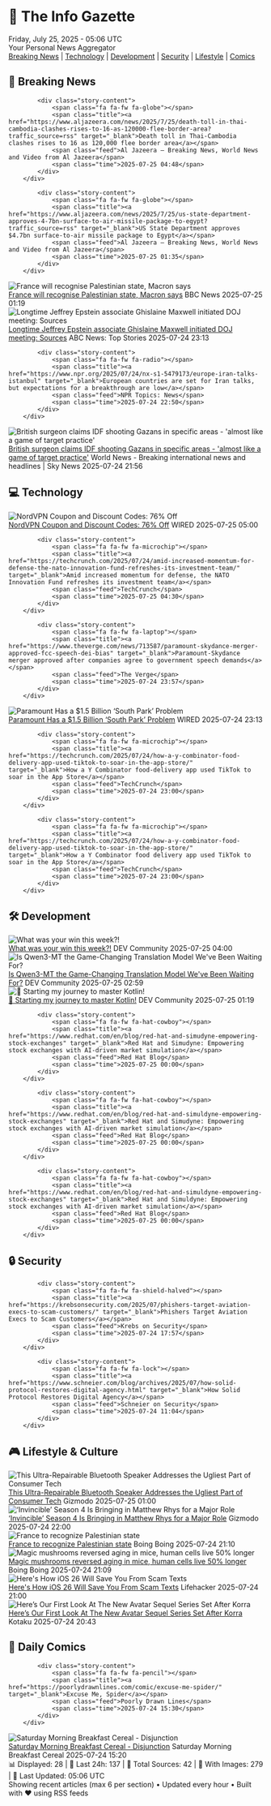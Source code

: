 <!-- Processing 54 RSS feeds at 2025-07-25 05:06:36 UTC -->
<!-- Processing: Saturday Morning Breakfast Cereal -->
<!-- Processing: Poorly Drawn Lines -->
<!-- Processing: Garfield -->
<!-- Processing: Girl Genius -->
<!-- Processing: Dinosaur Comics -->
<!-- Processing: CNN Top Stories -->
<!-- Processing: BBC World News -->
<!-- Processing: BBC Breaking News -->
<!-- Processing: Al Jazeera Breaking News -->
<!-- Processing: CBC News -->
<!-- Error processing https://rss.cbc.ca/lineup/topstories.xml: The read operation timed out -->
<!-- Processing: Reuters Top News -->
<!-- Processing: Reuters World News -->
<!-- Processing: Sky News World -->
<!-- Processing: TechCrunch -->
<!-- Processing: WIRED -->
<!-- Processing: Slashdot -->
<!-- Processing: Hacker News -->
<!-- Processing: Phoronix Linux News -->
<!-- Processing: DistroWatch -->
<!-- Processing: Red Hat Blog -->
<!-- Processing: GitHub Blog -->
<!-- Processing: GitLab Blog -->
<!-- Processing: InfoQ -->
<!-- Processing: Gizmodo -->
<!-- Processing: Krebs on Security -->
<!-- Generated 4 new posts out of 25 feeds processed -->
<div class="newspaper-header">
    <h1 class="newspaper-title">📰 The Info Gazette</h1>
    <div class="newspaper-date">Friday, July 25, 2025 - 05:06 UTC</div>
    <div class="newspaper-subtitle">Your Personal News Aggregator</div>
</div>

<div class="newspaper-nav">
    <a href="#breaking">Breaking News</a> |
    <a href="#tech">Technology</a> |
    <a href="#dev">Development</a> |
    <a href="#security">Security</a> |
    <a href="#lifestyle">Lifestyle</a> |
    <a href="#webcomics">Comics</a>
</div>

<div class="news-section breaking-news" id="breaking">
<h2 class="section-header">🚨 Breaking News</h2>
<div class="stories-container">
<div class="story">
            
            <div class="story-content">
                <span class="fa fa-fw fa-globe"></span>
                <span class="title"><a href="https://www.aljazeera.com/news/2025/7/25/death-toll-in-thai-cambodia-clashes-rises-to-16-as-120000-flee-border-area?traffic_source=rss" target="_blank">Death toll in Thai-Cambodia clashes rises to 16 as 120,000 flee border area</a></span>
                <span class="feed">Al Jazeera – Breaking News, World News and Video from Al Jazeera</span>
                <span class="time">2025-07-25 04:48</span>
            </div>
        </div>
<div class="story">
            
            <div class="story-content">
                <span class="fa fa-fw fa-globe"></span>
                <span class="title"><a href="https://www.aljazeera.com/news/2025/7/25/us-state-department-approves-4-7bn-surface-to-air-missile-package-to-egypt?traffic_source=rss" target="_blank">US State Department approves $4.7bn surface-to-air missile package to Egypt</a></span>
                <span class="feed">Al Jazeera – Breaking News, World News and Video from Al Jazeera</span>
                <span class="time">2025-07-25 01:35</span>
            </div>
        </div>
<div class="story">
            <img src="https://ichef.bbci.co.uk/ace/standard/240/cpsprodpb/cd14/live/8222b300-68ca-11f0-8dbd-f3d32ebd3327.jpg" alt="France will recognise Palestinian state, Macron says" class="story-image" loading="lazy" onerror="this.style.display='none'">
            <div class="story-content">
                <span class="fa fa-fw fa-earth-americas"></span>
                <span class="title"><a href="https://www.bbc.com/news/articles/ckg5g4p3245o" target="_blank">France will recognise Palestinian state, Macron says</a></span>
                <span class="feed">BBC News</span>
                <span class="time">2025-07-25 01:19</span>
            </div>
        </div>
<div class="story">
            <img src="https://s.abcnews.com/images/US/todd-blanche-4-abc-gmh-250724_1753364825281_hpMain_4x3t_384.jpg" alt="Longtime Jeffrey Epstein associate Ghislaine Maxwell initiated DOJ meeting: Sources" class="story-image" loading="lazy" onerror="this.style.display='none'">
            <div class="story-content">
                <span class="fa fa-fw fa-tv"></span>
                <span class="title"><a href="https://abcnews.go.com/Politics/doj-meeting-ghislaine-maxwell-set-thursday-sources/story?id=124021785" target="_blank">Longtime Jeffrey Epstein associate Ghislaine Maxwell initiated DOJ meeting: Sources</a></span>
                <span class="feed">ABC News: Top Stories</span>
                <span class="time">2025-07-24 23:13</span>
            </div>
        </div>
<div class="story">
            
            <div class="story-content">
                <span class="fa fa-fw fa-radio"></span>
                <span class="title"><a href="https://www.npr.org/2025/07/24/nx-s1-5479173/europe-iran-talks-istanbul" target="_blank">European countries are set for Iran talks, but expectations for a breakthrough are low</a></span>
                <span class="feed">NPR Topics: News</span>
                <span class="time">2025-07-24 22:50</span>
            </div>
        </div>
<div class="story">
            <img src="https://e3.365dm.com/25/07/1920x1080/skynews-palestinians-hunger_6972406.jpg?20250724104931" alt="British surgeon claims IDF shooting Gazans in specific areas - &#x27;almost like a game of target practice&#x27;" class="story-image" loading="lazy" onerror="this.style.display='none'">
            <div class="story-content">
                <span class="fa fa-fw fa-satellite"></span>
                <span class="title"><a href="https://news.sky.com/story/almost-like-a-game-of-target-practice-british-surgeon-says-idf-shooting-gazans-at-aid-points-13401434" target="_blank">British surgeon claims IDF shooting Gazans in specific areas - &#x27;almost like a game of target practice&#x27;</a></span>
                <span class="feed">World News - Breaking international news and headlines | Sky News</span>
                <span class="time">2025-07-24 21:56</span>
            </div>
        </div>
</div>
</div>
<div class="news-section tech-news" id="tech">
<h2 class="section-header">💻 Technology</h2>
<div class="stories-container">
<div class="story">
            <img src="https://media.wired.com/photos/66ea076fca863bb4c1028b64/master/pass/WIRED-Coupons-11.jpg" alt="NordVPN Coupon and Discount Codes: 76% Off" class="story-image" loading="lazy" onerror="this.style.display='none'">
            <div class="story-content">
                <span class="fa fa-fw fa-bolt"></span>
                <span class="title"><a href="https://www.wired.com/story/nordvpn-coupon/" target="_blank">NordVPN Coupon and Discount Codes: 76% Off</a></span>
                <span class="feed">WIRED</span>
                <span class="time">2025-07-25 05:00</span>
            </div>
        </div>
<div class="story">
            
            <div class="story-content">
                <span class="fa fa-fw fa-microchip"></span>
                <span class="title"><a href="https://techcrunch.com/2025/07/24/amid-increased-momentum-for-defense-the-nato-innovation-fund-refreshes-its-investment-team/" target="_blank">Amid increased momentum for defense, the NATO Innovation Fund refreshes its investment team</a></span>
                <span class="feed">TechCrunch</span>
                <span class="time">2025-07-25 04:30</span>
            </div>
        </div>
<div class="story">
            
            <div class="story-content">
                <span class="fa fa-fw fa-laptop"></span>
                <span class="title"><a href="https://www.theverge.com/news/713587/paramount-skydance-merger-approved-fcc-speech-dei-bias" target="_blank">Paramount-Skydance merger approved after companies agree to government speech demands</a></span>
                <span class="feed">The Verge</span>
                <span class="time">2025-07-24 23:57</span>
            </div>
        </div>
<div class="story">
            <img src="https://media.wired.com/photos/688260ef4f088f314b8487bc/master/pass/Paramount-South-Park-Problem-Culture-TCDSOPA_EC204.jpg" alt="Paramount Has a $1.5 Billion ‘South Park’ Problem" class="story-image" loading="lazy" onerror="this.style.display='none'">
            <div class="story-content">
                <span class="fa fa-fw fa-bolt"></span>
                <span class="title"><a href="https://www.wired.com/story/paramount-has-a-south-park-problem/" target="_blank">Paramount Has a $1.5 Billion ‘South Park’ Problem</a></span>
                <span class="feed">WIRED</span>
                <span class="time">2025-07-24 23:13</span>
            </div>
        </div>
<div class="story">
            
            <div class="story-content">
                <span class="fa fa-fw fa-microchip"></span>
                <span class="title"><a href="https://techcrunch.com/2025/07/24/how-a-y-combinator-food-delivery-app-used-tiktok-to-soar-in-the-app-store/" target="_blank">How a Y Combinator food-delivery app used TikTok to soar in the App Store</a></span>
                <span class="feed">TechCrunch</span>
                <span class="time">2025-07-24 23:00</span>
            </div>
        </div>
<div class="story">
            
            <div class="story-content">
                <span class="fa fa-fw fa-microchip"></span>
                <span class="title"><a href="https://techcrunch.com/2025/07/24/how-a-y-combinator-food-delivery-app-used-tiktok-to-soar-in-the-app-store/" target="_blank">How a Y Combinator food delivery app used TikTok to soar in the App Store</a></span>
                <span class="feed">TechCrunch</span>
                <span class="time">2025-07-24 23:00</span>
            </div>
        </div>
</div>
</div>
<div class="news-section dev-news" id="dev">
<h2 class="section-header">🛠️ Development</h2>
<div class="stories-container">
<div class="story">
            <img src="https://media2.dev.to/dynamic/image/width=800%2Cheight=%2Cfit=scale-down%2Cgravity=auto%2Cformat=auto/https%3A%2F%2Fdev-to-uploads.s3.amazonaws.com%2Fuploads%2Farticles%2Fa6t0vg37m98uvga2ldwx.gif" alt="What was your win this week?!" class="story-image" loading="lazy" onerror="this.style.display='none'">
            <div class="story-content">
                <span class="fa fa-fw fa-code"></span>
                <span class="title"><a href="https://dev.to/devteam/what-was-your-win-this-week-51ja" target="_blank">What was your win this week?!</a></span>
                <span class="feed">DEV Community</span>
                <span class="time">2025-07-25 04:00</span>
            </div>
        </div>
<div class="story">
            <img src="https://media2.dev.to/dynamic/image/width=800%2Cheight=%2Cfit=scale-down%2Cgravity=auto%2Cformat=auto/https%3A%2F%2Fdev-to-uploads.s3.amazonaws.com%2Fuploads%2Farticles%2Fzck30wof4m4q797286zz.png" alt="Is Qwen3-MT the Game-Changing Translation Model We&#x27;ve Been Waiting For?" class="story-image" loading="lazy" onerror="this.style.display='none'">
            <div class="story-content">
                <span class="fa fa-fw fa-code"></span>
                <span class="title"><a href="https://dev.to/ashinno/is-qwen3-mt-the-game-changing-translation-model-weve-been-waiting-for-1k2m" target="_blank">Is Qwen3-MT the Game-Changing Translation Model We&#x27;ve Been Waiting For?</a></span>
                <span class="feed">DEV Community</span>
                <span class="time">2025-07-25 02:59</span>
            </div>
        </div>
<div class="story">
            <img src="https://media2.dev.to/dynamic/image/width=800%2Cheight=%2Cfit=scale-down%2Cgravity=auto%2Cformat=auto/https%3A%2F%2Fdev-to-uploads.s3.amazonaws.com%2Fuploads%2Farticles%2F63a6dpgri1sxssazjh6d.jpg" alt="🚀 Starting my journey to master Kotlin!" class="story-image" loading="lazy" onerror="this.style.display='none'">
            <div class="story-content">
                <span class="fa fa-fw fa-code"></span>
                <span class="title"><a href="https://dev.to/hitesh_motsra/starting-my-journey-to-master-kotlin-57ki" target="_blank">🚀 Starting my journey to master Kotlin!</a></span>
                <span class="feed">DEV Community</span>
                <span class="time">2025-07-25 01:19</span>
            </div>
        </div>
<div class="story">
            
            <div class="story-content">
                <span class="fa fa-fw fa-hat-cowboy"></span>
                <span class="title"><a href="https://www.redhat.com/en/blog/red-hat-and-simudyne-empowering-stock-exchanges" target="_blank">Red Hat and Simudyne: Empowering stock exchanges with AI-driven market simulation</a></span>
                <span class="feed">Red Hat Blog</span>
                <span class="time">2025-07-25 00:00</span>
            </div>
        </div>
<div class="story">
            
            <div class="story-content">
                <span class="fa fa-fw fa-hat-cowboy"></span>
                <span class="title"><a href="https://www.redhat.com/en/blog/red-hat-and-simuldyne-empowering-stock-exchanges" target="_blank">Red Hat and Simudyne: Empowering stock exchanges with AI-driven market simulation</a></span>
                <span class="feed">Red Hat Blog</span>
                <span class="time">2025-07-25 00:00</span>
            </div>
        </div>
<div class="story">
            
            <div class="story-content">
                <span class="fa fa-fw fa-hat-cowboy"></span>
                <span class="title"><a href="https://www.redhat.com/en/blog/red-hat-and-simuldyne-empowering-stock-exchanges" target="_blank">Red Hat and Simuldyne: Empowering stock exchanges with AI-driven market simulation</a></span>
                <span class="feed">Red Hat Blog</span>
                <span class="time">2025-07-25 00:00</span>
            </div>
        </div>
</div>
</div>
<div class="news-section security-news" id="security">
<h2 class="section-header">🔒 Security</h2>
<div class="stories-container">
<div class="story">
            
            <div class="story-content">
                <span class="fa fa-fw fa-shield-halved"></span>
                <span class="title"><a href="https://krebsonsecurity.com/2025/07/phishers-target-aviation-execs-to-scam-customers/" target="_blank">Phishers Target Aviation Execs to Scam Customers</a></span>
                <span class="feed">Krebs on Security</span>
                <span class="time">2025-07-24 17:57</span>
            </div>
        </div>
<div class="story">
            
            <div class="story-content">
                <span class="fa fa-fw fa-lock"></span>
                <span class="title"><a href="https://www.schneier.com/blog/archives/2025/07/how-solid-protocol-restores-digital-agency.html" target="_blank">How Solid Protocol Restores Digital Agency</a></span>
                <span class="feed">Schneier on Security</span>
                <span class="time">2025-07-24 11:04</span>
            </div>
        </div>
</div>
</div>
<div class="news-section lifestyle-news" id="lifestyle">
<h2 class="section-header">🎮 Lifestyle & Culture</h2>
<div class="stories-container">
<div class="story">
            <img src="https://gizmodo.com/app/uploads/2025/07/teufelmynd.jpg" alt="This Ultra-Repairable Bluetooth Speaker Addresses the Ugliest Part of Consumer Tech" class="story-image" loading="lazy" onerror="this.style.display='none'">
            <div class="story-content">
                <span class="fa fa-fw fa-computer"></span>
                <span class="title"><a href="https://gizmodo.com/this-ultra-repairable-bluetooth-speaker-addresses-the-ugliest-part-of-consumer-tech-2000634005" target="_blank">This Ultra-Repairable Bluetooth Speaker Addresses the Ugliest Part of Consumer Tech</a></span>
                <span class="feed">Gizmodo</span>
                <span class="time">2025-07-25 01:00</span>
            </div>
        </div>
<div class="story">
            <img src="https://gizmodo.com/app/uploads/2025/07/Invincible-San-Diego-Comic-Con.jpg" alt="‘Invincible’ Season 4 Is Bringing in Matthew Rhys for a Major Role" class="story-image" loading="lazy" onerror="this.style.display='none'">
            <div class="story-content">
                <span class="fa fa-fw fa-computer"></span>
                <span class="title"><a href="https://gizmodo.com/san-diego-comic-con-invincible-dinosaurus-matthew-rhys-cast-announcement-2000634033" target="_blank">‘Invincible’ Season 4 Is Bringing in Matthew Rhys for a Major Role</a></span>
                <span class="feed">Gizmodo</span>
                <span class="time">2025-07-24 22:00</span>
            </div>
        </div>
<div class="story">
            <img src="https://i0.wp.com/boingboing.net/wp-content/uploads/2025/05/The-Macrons.-Frederic-Legrand-COMEO-_3Ca-href_3D.jpg?fit=1080%2C779&amp;quality=60&amp;ssl=1" alt="France to recognize Palestinian state" class="story-image" loading="lazy" onerror="this.style.display='none'">
            <div class="story-content">
                <span class="fa fa-fw fa-arrow-right"></span>
                <span class="title"><a href="https://boingboing.net/2025/07/24/france-to-recognize-palestinian-state.html" target="_blank">France to recognize Palestinian state</a></span>
                <span class="feed">Boing Boing</span>
                <span class="time">2025-07-24 21:10</span>
            </div>
        </div>
<div class="story">
            <img src="https://i0.wp.com/boingboing.net/wp-content/uploads/2023/04/Yarygin.png?fit=1200%2C675&amp;quality=55&amp;ssl=1" alt="Magic mushrooms reversed aging in mice, human cells live 50% longer" class="story-image" loading="lazy" onerror="this.style.display='none'">
            <div class="story-content">
                <span class="fa fa-fw fa-arrow-right"></span>
                <span class="title"><a href="https://boingboing.net/2025/07/24/magic-mushrooms-reversed-aging-in-mice-human-cells-live-50-longer.html" target="_blank">Magic mushrooms reversed aging in mice, human cells live 50% longer</a></span>
                <span class="feed">Boing Boing</span>
                <span class="time">2025-07-24 21:09</span>
            </div>
        </div>
<div class="story">
            <img src="https://lifehacker.com/imagery/articles/01K0YZMZCB2RSV9R0CT6SFPKPX/hero-image.png" alt="Here&#x27;s How iOS 26 Will Save You From Scam Texts" class="story-image" loading="lazy" onerror="this.style.display='none'">
            <div class="story-content">
                <span class="fa fa-fw fa-life-ring"></span>
                <span class="title"><a href="https://lifehacker.com/tech/ios-26-scam-text-filter?utm_medium=RSS" target="_blank">Here&#x27;s How iOS 26 Will Save You From Scam Texts</a></span>
                <span class="feed">Lifehacker</span>
                <span class="time">2025-07-24 21:00</span>
            </div>
        </div>
<div class="story">
            <img src="https://i.kinja-img.com/image/upload/c_fit,q_80,w_636/0696b01ca39c66e003c84790a03f6abb.jpg" alt="Here’s Our First Look At The New Avatar Sequel Series Set After Korra" class="story-image" loading="lazy" onerror="this.style.display='none'">
            <div class="story-content">
                <span class="fa fa-fw fa-gamepad"></span>
                <span class="title"><a href="https://kotaku.com/avatar-seven-havens-pavi-earthbender-image-sdcc-panel-1851786934" target="_blank">Here’s Our First Look At The New Avatar Sequel Series Set After Korra</a></span>
                <span class="feed">Kotaku</span>
                <span class="time">2025-07-24 20:43</span>
            </div>
        </div>
</div>
</div>
<div class="news-section webcomics-section" id="webcomics">
<h2 class="section-header">🎨 Daily Comics</h2>
<div class="stories-container">
<div class="story">
            
            <div class="story-content">
                <span class="fa fa-fw fa-pencil"></span>
                <span class="title"><a href="https://poorlydrawnlines.com/comic/excuse-me-spider/" target="_blank">Excuse Me, Spider</a></span>
                <span class="feed">Poorly Drawn Lines</span>
                <span class="time">2025-07-24 15:30</span>
            </div>
        </div>
<div class="story">
            <img src="https://www.smbc-comics.com/comics/1753229445-20250725.png" alt="Saturday Morning Breakfast Cereal - Disjunction" class="story-image" loading="lazy" onerror="this.style.display='none'">
            <div class="story-content">
                <span class="fa fa-fw fa-smile"></span>
                <span class="title"><a href="https://www.smbc-comics.com/comic/disjunction" target="_blank">Saturday Morning Breakfast Cereal - Disjunction</a></span>
                <span class="feed">Saturday Morning Breakfast Cereal</span>
                <span class="time">2025-07-24 15:20</span>
            </div>
        </div>
</div>
</div>

<div class="newspaper-footer">
    <div class="stats">
        📊 Displayed: 28 | 📅 Last 24h: 137 | 📡 Total Sources: 42 | 📸 With Images: 279 |
        🔄 Last Updated: 05:06 UTC
    </div>
    <div class="footer-note">
        Showing recent articles (max 6 per section) • Updated every hour • Built with ❤️ using RSS feeds
    </div>
</div>
